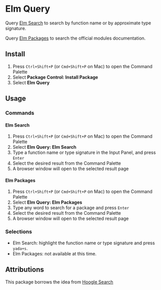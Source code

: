 # Elm Query #

Query [Elm Search](https://klaftertief.github.io/elm-search/) to search by function name or by approximate type signature.

Query [Elm Packages](https://package.elm-lang.org/) to search the official modules documentation.

## Install ##

1. Press `Ctrl+Shift+P` (or `Cmd+Shift+P` on Mac) to open the Command Palette
2. Select **Package Control: Install Package**
3. Select **Elm Query**

## Usage ##

### Commands ###

#### Elm Search ####

1. Press `Ctrl+Shift+P` (or `Cmd+Shift+P` on Mac) to open the Command Palette
2. Select **Elm Query: Elm Search**
3. Type a function name or type signature in the Input Panel, and press `Enter`
4. Select the desired result from the Command Palette
5. A browser window will open to the selected result page

#### Elm Packages ####

1. Press `Ctrl+Shift+P` (or `Cmd+Shift+P` on Mac) to open the Command Palette
2. Select **Elm Query: Elm Packages**
3. Type any word to search for a package and press `Enter`
4. Select the desired result from the Command Palette
5. A browser window will open to the selected result page

### Selections ###

- Elm Search: highlight the function name or type signature and press `yada+s`.
- Elm Packages: not available at this time.

## Attributions ##

This package borrows the idea from [Hoogle Search](https://packagecontrol.io/packages/HoogleSearch)

